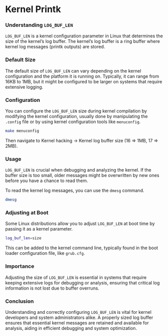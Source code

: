 # Kernel Printk

### Understanding `LOG_BUF_LEN`

`LOG_BUF_LEN` is a kernel configuration parameter in Linux that determines the size of the kernel’s log buffer. The kernel’s log buffer is a ring buffer where kernel log messages (printk outputs) are stored. 

### Default Size

The default size of `LOG_BUF_LEN` can vary depending on the kernel configuration and the platform it is running on. Typically, it can range from 16KB to 1MB, but it might be configured to be larger on systems that require extensive logging.

### Configuration

You can configure the `LOG_BUF_LEN` size during kernel compilation by modifying the kernel configuration, usually done by manipulating the `.config` file or by using kernel configuration tools like `menuconfig`.

```sh
make menuconfig
```

Then navigate to Kernel hacking → Kernel log buffer size (16 => 1MB, 17 => 2MB).

### Usage

`LOG_BUF_LEN` is crucial when debugging and analyzing the kernel. If the buffer size is too small, older messages might be overwritten by new ones before you have a chance to read them.

To read the kernel log messages, you can use the `dmesg` command.

```sh
dmesg
```

### Adjusting at Boot

Some Linux distributions allow you to adjust `LOG_BUF_LEN` at boot time by passing it as a kernel parameter.

```sh
log_buf_len=size
```

This can be added to the kernel command line, typically found in the boot loader configuration file, like `grub.cfg`.

### Importance

Adjusting the size of `LOG_BUF_LEN` is essential in systems that require keeping extensive logs for debugging or analysis, ensuring that critical log information is not lost due to buffer overruns.

### Conclusion

Understanding and correctly configuring `LOG_BUF_LEN` is vital for kernel developers and system administrators alike. A properly sized log buffer ensures that essential kernel messages are retained and available for analysis, aiding in efficient debugging and system optimization.


